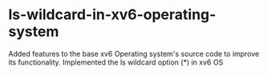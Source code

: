# ls-wildcard-in-xv6-operating-system
Added features to the base xv6 Operating system's source code to improve its functionality. Implemented the ls wildcard option (*) in xv6 OS 
